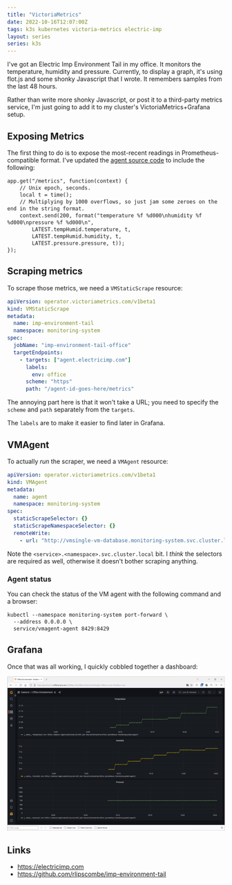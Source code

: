 ```yaml
---
title: "VictoriaMetrics"
date: 2022-10-16T12:07:00Z
tags: k3s kubernetes victoria-metrics electric-imp
layout: series
series: k3s
---
```


I've got an Electric Imp Environment Tail in my office. It monitors the temperature, humidity and pressure. Currently,
to display a graph, it's using flot.js and some shonky Javascript that I wrote. It remembers samples from the last 48
hours.

Rather than write more shonky Javascript, or post it to a third-party metrics service, I'm just going to add it to my
cluster's VictoriaMetrics+Grafana setup.

## Exposing Metrics

The first thing to do is to expose the most-recent readings in Prometheus-compatible format. I've updated the [agent
source code](https://github.com/rlipscombe/imp-environment-tail) to include the following:

```squirrel
app.get("/metrics", function(context) {
    // Unix epoch, seconds.
    local t = time();
    // Multiplying by 1000 overflows, so just jam some zeroes on the end in the string format.
    context.send(200, format("temperature %f %d000\nhumidity %f %d000\npressure %f %d000\n",
        LATEST.tempHumid.temperature, t,
        LATEST.tempHumid.humidity, t,
        LATEST.pressure.pressure, t));
});
```

## Scraping metrics

To scrape those metrics, we need a `VMStaticScrape` resource:

```yaml
apiVersion: operator.victoriametrics.com/v1beta1
kind: VMStaticScrape
metadata:
  name: imp-environment-tail
  namespace: monitoring-system
spec:
  jobName: "imp-environment-tail-office"
  targetEndpoints:
    - targets: ["agent.electricimp.com"]
      labels:
        env: office
      scheme: "https"
      path: "/agent-id-goes-here/metrics"
```

The annoying part here is that it won't take a URL; you need to specify the `scheme` and `path` separately from the
`targets`.

The `labels` are to make it easier to find later in Grafana.

## VMAgent

To actually _run_ the scraper, we need a `VMAgent` resource:

```yaml
apiVersion: operator.victoriametrics.com/v1beta1
kind: VMAgent
metadata:
  name: agent
  namespace: monitoring-system
spec:
  staticScrapeSelector: {}
  staticScrapeNamespaceSelector: {}
  remoteWrite:
    - url: "http://vmsingle-vm-database.monitoring-system.svc.cluster.local:8429/api/v1/write"
```

Note the `<service>.<namespace>.svc.cluster.local` bit. I _think_ the selectors are required as well, otherwise it
doesn't bother scraping anything.

### Agent status

You can check the status of the VM agent with the following command and a browser:

```
kubectl --namespace monitoring-system port-forward \
  --address 0.0.0.0 \
  service/vmagent-agent 8429:8429
```

## Grafana

Once that was all working, I quickly cobbled together a dashboard:

![](/images/2022/2022-10-16-victoria-metrics-static-scraper/screenshot.png)

## Links

- <https://electricimp.com>
- <https://github.com/rlipscombe/imp-environment-tail>

